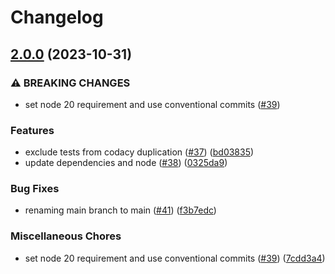 # Changelog

## [2.0.0](https://github.com/roddolf/jasmine-ajax-node/compare/v1.1.1...v2.0.0) (2023-10-31)


### ⚠ BREAKING CHANGES

* set node 20 requirement and use conventional commits ([#39](https://github.com/roddolf/jasmine-ajax-node/issues/39))

### Features

* exclude tests from codacy duplication ([#37](https://github.com/roddolf/jasmine-ajax-node/issues/37)) ([bd03835](https://github.com/roddolf/jasmine-ajax-node/commit/bd03835124a65184352634a430895f8c3a37d9bc))
* update dependencies and node ([#38](https://github.com/roddolf/jasmine-ajax-node/issues/38)) ([0325da9](https://github.com/roddolf/jasmine-ajax-node/commit/0325da9c328876f40d3e074a2800d73f32e45c51))


### Bug Fixes

* renaming main branch to main ([#41](https://github.com/roddolf/jasmine-ajax-node/issues/41)) ([f3b7edc](https://github.com/roddolf/jasmine-ajax-node/commit/f3b7edc5229a8bac87e39a73b8553491f46217b7))


### Miscellaneous Chores

* set node 20 requirement and use conventional commits ([#39](https://github.com/roddolf/jasmine-ajax-node/issues/39)) ([7cdd3a4](https://github.com/roddolf/jasmine-ajax-node/commit/7cdd3a408d0b0b9af36818cc1a4cf819c17666d9))
